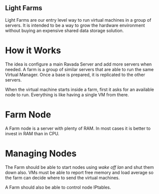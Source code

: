 Light Farms
-----------

Light Farms are our entry level way to run virtual machines in
a group of servers. It is intended to be a way to grow the hardware
environment without buying an expensive shared data storage solution.

How it Works
============

The idea is configure a main Ravada Server and add more servers when
needed. A farm is a group of similar servers that are able to run the
same Virtual Manager. Once a base is prepared, it is replicated to
the other servers. 

When the virtual machine starts inside a farm,
first it asks for an available node to run. Everything is like
having a single VM from there.

Farm Node
=========

A Farm node is a server with plenty of RAM. In most cases it is
better to invest in RAM than in CPU.


Managing Nodes
==============

The Farm should be able to start nodes using _wake off lan_  and shut
them down also. VMs must be able to report free memory and load average
so the farm can decide where to send the virtual machines.

A Farm should also be able to control node IPtables.
